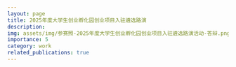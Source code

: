 ```yaml
---
layout: page
title: 2025年度大学生创业孵化园创业项目入驻遴选路演
description: 
img: assets/img/参赛照-2025年度大学生创业孵化园创业项目入驻遴选路演活动-答辩.png
importance: 5
category: work
related_publications: true
---
```


